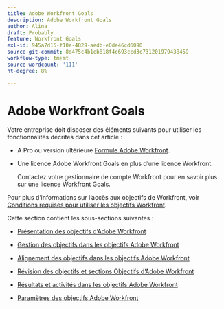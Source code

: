 ```yaml
---
title: Adobe Workfront Goals
description: Adobe Workfront Goals
author: Alina
draft: Probably
feature: Workfront Goals
exl-id: 945a7d15-f10e-4829-aedb-e0de46cd6090
source-git-commit: 8d475c4b1eb818f4c693ccd3c731201979438459
workflow-type: tm+mt
source-wordcount: '111'
ht-degree: 8%

---
```


# Adobe Workfront Goals

<!--drafted for P&P new model: the note at the top will need to be replaced with this:

Your organization must have the following to use the functionality described in this article:

* For the legacy plan and license structure: 

  * A Pro or higher [Adobe Workfront plan](https://www.workfront.com/plans). 
  * An Adobe Workfront Goals license in addition to a Workfront license.

* For the current plan and license structure:

  * An Ultimate plan 
    
    Or
    
    An additional license for Adobe Workfront Goals for the Prime or Select Adobe Workfront plans. <is there a link we can add here for the plans and what they contain?!>

Contact your Workfront account manager to learn about a Workfront Goals license.

For additional information about access to Workfront Goals, see [Requirements to use Workfront Goals](../workfront-goals/goal-management/access-needed-for-wf-goals.md).
-->

Votre entreprise doit disposer des éléments suivants pour utiliser les fonctionnalités décrites dans cet article :

* A Pro ou version ultérieure [Formule Adobe Workfront](https://www.workfront.com/plans).
* Une licence Adobe Workfront Goals en plus d’une licence Workfront.

   Contactez votre gestionnaire de compte Workfront pour en savoir plus sur une licence Workfront Goals.

Pour plus d’informations sur l’accès aux objectifs de Workfront, voir [Conditions requises pour utiliser les objectifs Workfront](../workfront-goals/goal-management/access-needed-for-wf-goals.md).

Cette section contient les sous-sections suivantes :

* [Présentation des objectifs d’Adobe Workfront](../workfront-goals/goal-management/wf-goals-overview.md)
* [Gestion des objectifs dans les objectifs Adobe Workfront](../workfront-goals/goal-management/goal-management.md)
* [Alignement des objectifs dans les objectifs Adobe Workfront](../workfront-goals/goal-alignment/goal-alignment.md)
* [Révision des objectifs et sections Objectifs d’Adobe Workfront](../workfront-goals/goal-review-and-workfront-goals-sections/goal-review-wf-goals-sections.md)
* [Résultats et activités dans les objectifs Adobe Workfront](../workfront-goals/results-and-activities/results-and-activities.md)

   <!--
  <li>Tips, tricks, and troubleshooting for Workfront Goals (might come after GA)</li>
  -->

* [Paramètres des objectifs Adobe Workfront](../workfront-goals/workfront-goals-settings/wf-goals-settings.md)
